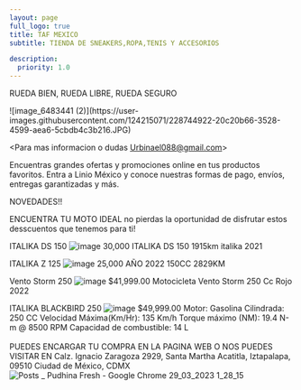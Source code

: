 ```yaml
---
layout: page
full_logo: true
title: TAF MEXICO
subtitle: TIENDA DE SNEAKERS,ROPA,TENIS Y ACCESORIOS

description:
  priority: 1.0
---
```

<p class="describe-text">RUEDA BIEN, RUEDA LIBRE, RUEDA SEGURO</p>
![image_6483441 (2)](https://user-images.githubusercontent.com/124215071/228744922-20c20b66-3528-4599-aea6-5cbdb4c3b216.JPG)




<Para mas informacion o dudas Urbinael088@gmail.com>


Encuentras grandes ofertas y promociones online en tus productos favoritos. Entra a Linio México y conoce nuestras formas de pago, envíos, entregas garantizadas y más.



NOVEDADES!!

ENCUENTRA TU MOTO IDEAL   no pierdas la oportunidad de disfrutar estos desscuentos que tenemos para ti!

ITALIKA DS 150
![image](https://user-images.githubusercontent.com/124215071/228740770-9f6b95f4-b620-480f-80bb-d27234b04970.png)
 30,000 ITALIKA DS 150 1915km  italika 2021


ITALIKA Z 125
![image](https://user-images.githubusercontent.com/124215071/228741305-e61bd5a9-9000-4af6-a24a-4bb4b96b2127.png)
25,000          AÑO 2022                       150CC                                2829KM


Vento Storm 250
![image](https://user-images.githubusercontent.com/124215071/228745752-e2c9c2a1-70bb-4abf-8342-3df656c86a2c.png)
$41,999.00      Motocicleta Vento Storm 250 Cc Rojo 2022


ITALIKA BLACKBIRD 250
![image](https://user-images.githubusercontent.com/124215071/228745936-6e072218-4635-481f-ab16-e65c52b41648.png)
 $49,999.00     Motor: Gasolina Cilindrada: 250 CC Velocidad Máxima(Km/Hr): 135 Km/h Torque máximo (NM): 19.4 N-m @ 8500 RPM  Capacidad de combustible: 14 L
<br>
<br>
PUEDES ENCARGAR TU COMPRA EN LA PAGINA WEB O NOS PUEDES VISITAR EN Calz. Ignacio Zaragoza 2929, Santa Martha Acatitla, Iztapalapa, 09510 Ciudad de México, CDMX
![Posts _ Pudhina Fresh - Google Chrome 29_03_2023 1_28_15](https://user-images.githubusercontent.com/124215071/228746775-26a21f8a-6283-4ed0-8f4e-9ff1506eafd5.png)

<br>
